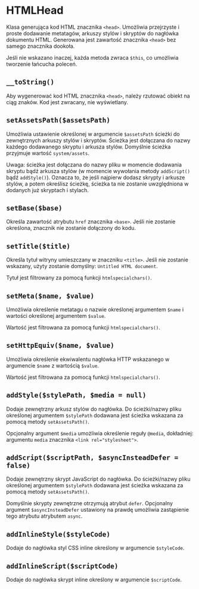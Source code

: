 HTMLHead
===

Klasa generująca kod HTML znacznika `<head>`. Umożliwia przejrzyste i proste dodawanie metatagów, arkuszy stylów i skryptów do nagłówka dokumentu HTML. Generowana jest zawartość znacznika `<head>` bez samego znacznika dookoła.

Jeśli nie wskazano inaczej, każda metoda zwraca `$this`, co umożliwia tworzenie łańcucha poleceń.

## `__toString()`

Aby wygenerować kod HTML znacznika `<head>`, należy rzutować obiekt na ciąg znaków. Kod jest zwracany, nie wyświetlany.

## `setAssetsPath($assetsPath)`

Umożliwia ustawienie określonej w argumencie `$assetsPath` ścieżki do zewnętrznych arkuszy stylów i skryptów. Ścieżka jest dołączana do nazwy każdego dodawanego skryptu i arkusza stylów. Domyślnie ścieżka przyjmuje wartość `system/assets`.

Uwaga: ścieżka jest dołączana do nazwy pliku w momencie dodawania skryptu bądź arkusza stylów (w momencie wywołania metody `addScript()` bądź `addStyle()`). Oznacza to, że jeśli najpierw dodasz skrypty i arkusze stylów, a potem określisz ścieżkę, ścieżka ta nie zostanie uwzględniona w dodanych już skryptach i stylach.

## `setBase($base)`

Określa zawartość atrybutu `href` znacznika `<base>`. Jeśli nie zostanie określona, znacznik nie zostanie dołączony do kodu.

## `setTitle($title)`

Określa tytuł witryny umieszczany w znaczniku `<title>`. Jeśli nie zostanie wskazany, użyty zostanie domyślny: `Untitled HTML document`.

Tytuł jest filtrowany za pomocą funkcji `htmlspecialchars()`.

## `setMeta($name, $value)`

Umożliwia określenie metatagu o nazwie określonej argumentem `$name` i wartości określonej argumentem `$value`.

Wartość jest filtrowana za pomocą funkcji `htmlspecialchars()`.

## `setHttpEquiv($name, $value)`

Umożliwia określenie ekwiwalentu nagłówka HTTP wskazanego w argumencie `$name` z wartością `$value`.

Wartość jest filtrowana za pomocą funkcji `htmlspecialchars()`.

## `addStyle($stylePath, $media = null)`

Dodaje zewnętrzny arkusz stylów do nagłówka. Do ścieżki/nazwy pliku określonej argumentem `$stylePath` dodawana jest ścieżka wskazana za pomocą metody `setAssetsPath()`.

Opcjonalny argument `$media` umożliwia określenie reguły `@media`, dokładniej: argumentu `media` znacznika `<link rel="stylesheet">`.

## `addScript($scriptPath, $asyncInsteadDefer = false)`

Dodaje zewnętrzny skrypt JavaScript do nagłówka. Do ścieżki/nazwy pliku określonej argumentem `$stylePath` dodawana jest ścieżka wskazana za pomocą metody `setAssetsPath()`.

Domyślnie skrypty zewnętrzne otrzymują atrybut `defer`. Opcjonalny argument `$asyncInsteadDefer` ustawiony na prawdę umożliwia zastąpienie tego atrybutu atrybutem `async`.

## `addInlineStyle($styleCode)`

Dodaje do nagłówka styl CSS inline określony w argumencie `$styleCode`.

## `addInlineScript($scriptCode)`

Dodaje do nagłówka skrypt inline określony w argumencie `$scriptCode`.